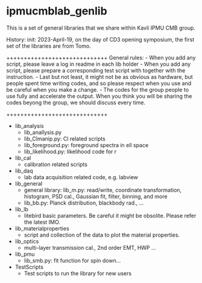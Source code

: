 # ipmucmblab_genlib
This is a set of general libraries that we share within Kavli IPMU CMB group.

History:
	init: 2023-April-19, on the day of CD3 opening symposium, the first set of the libraries are from Tomo.

+++++++++++++++++++++++++++++
General rules:
	- When you add any script, please leave a log in readme in each lib holder
	- When you add any script, please prepare a corresponding test script with together with the instruction.
	- Last but not least, it might not be as obvious as hardware, but people spent time writing codes, and so please respect when you use and be careful when you make a change. 
	- The codes for the group people to use fully and accelerate the output. When you think you will be sharing the codes beyong the group, we should discuss every time. 

+++++++++++++++++++++++++++++

- lib_analysis
	- lib_anallysis.py
	- lib_Clmanip.py: Cl related scripts
	- lib_foreground.py: foreground spectra in ell space
	- lib_likelihood.py: likelihood code for r
- lib_cal
	- calibration related scripts
- lib_daq
	- lab data acquisition related code, e.g. labview
- lib_general
	- general library: lib_m.py: read/write, coordinate transformation, histogram, PSD cal., Gaussian fit, filter, binning, and more
	- lib_bb.py: Planck distribution, blackbody rad., ...
- lib_lb
	- litebird basic parameters. Be careful it might be obsolite. Please refer the latest IMO.
- lib_materialproperties
	- script and collection of the data to plot the material properties.
- lib_optics
	- multi-layer transmission cal., 2nd order EMT, HWP ...
- lib_pmu
	- lib_smb.py: fit function for spin down... 
- TestScripts
	- Test scripts to run the library for new users

